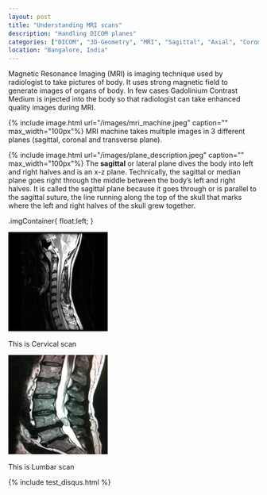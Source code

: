 ```yaml
---
layout: post
title: "Understanding MRI scans"
description: "Handling DICOM planes"
categories: ["DICOM", "3D-Geometry", "MRI", "Sagittal", "Axial", "Coronal"]
location: "Bangalore, India"
---
```


Magnetic Resonance Imaging (MRI) is imaging technique used by radiologist to take pictures of body. It uses strong magnetic field to generate images of organs of body. In few cases Gadolinium Contrast Medium is injected into the body so that radiologist can take enhanced quality images during MRI.

{% include image.html url="/images/mri_machine.jpeg" caption="" max_width="100px"%}
MRI machine takes multiple images in 3 different planes (sagittal, coronal and transverse plane).

{% include image.html url="/images/plane_description.jpeg" caption="" max_width="100px"%}
The <b>sagittal</b> or lateral plane dives the body into left and right halves and is an x-z plane. Technically, the sagittal or median plane goes right through the middle between the body’s left and right halves. It is called the sagittal plane because it goes through or is parallel to the sagittal suture, the line running along the top of the skull that marks where the left and right halves of the skull grew together.

.imgContainer{
    float:left;
}

<div class="Sagittal View">
    <div class="imgContainer">
        <img src="/images/cervical_view.jpeg" height="200" width="200"/>
        <p>This is Cervical scan</p>
    </div>
    <div class="imgContainer">
        <img class="middle-img" src="/images/lumbar_view.jpeg"/ height="200" width="200"/>
        <p>This is Lumbar scan</p>
    </div>
</div>

{% include test_disqus.html %}

